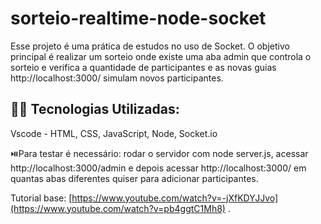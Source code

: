 # sorteio-realtime-node-socket

Esse projeto é uma prática de estudos no uso de Socket.
O objetivo principal é realizar um sorteio onde existe uma aba admin que controla o sorteio e verifica a quantidade de participantes e as novas guias  http://localhost:3000/ simulam novos participantes. 


 
## 👨‍💻 Tecnologias Utilizadas:

Vscode - HTML, CSS, JavaScript, Node, Socket.io

⏯️Para testar é necessário: rodar o servidor com node server.js,  acessar http://localhost:3000/admin e depois acessar http://localhost:3000/ em quantas abas diferentes quiser para adicionar participantes. 



Tutorial base: [https://www.youtube.com/watch?v=-jXfKDYJJvo](https://www.youtube.com/watch?v=pb4ggtC1Mh8) .
